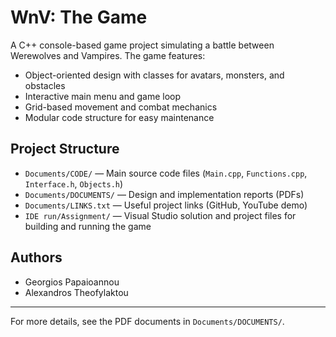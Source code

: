 # WnV: The Game

A C++ console-based game project simulating a battle between Werewolves and Vampires. The game features:

- Object-oriented design with classes for avatars, monsters, and obstacles
- Interactive main menu and game loop
- Grid-based movement and combat mechanics
- Modular code structure for easy maintenance

## Project Structure
- `Documents/CODE/` — Main source code files (`Main.cpp`, `Functions.cpp`, `Interface.h`, `Objects.h`)
- `Documents/DOCUMENTS/` — Design and implementation reports (PDFs)
- `Documents/LINKS.txt` — Useful project links (GitHub, YouTube demo)
- `IDE run/Assignment/` — Visual Studio solution and project files for building and running the game



## Authors
- Georgios Papaioannou
- Alexandros Theofylaktou


---
For more details, see the PDF documents in `Documents/DOCUMENTS/`.
